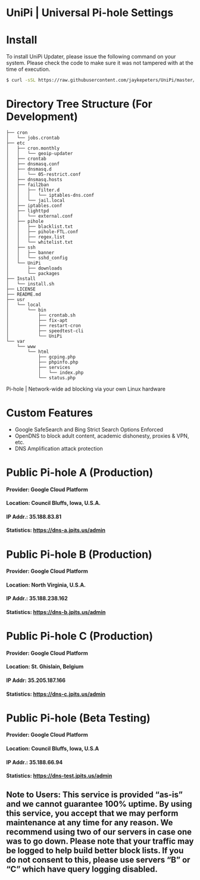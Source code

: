 # UniPi | Universal Pi-hole Settings
# Install
To install UniPi Updater, please issue the following command on your system. Please check the code to make sure it was not tampered with at the time of execution. 
```bash
$ curl -sSL https://raw.githubusercontent.com/jaykepeters/UniPi/master/Install/install.sh | bash
```
# Directory Tree Structure (For Development)
```
├── cron
│   └── jobs.crontab
├── etc
│   ├── cron.monthly
│   │   └── geoip-updater
│   ├── crontab
│   ├── dnsmasq.conf
│   ├── dnsmasq.d
│   │   └── 05-restrict.conf
│   ├── dnsmasq.hosts
│   ├── fail2ban
│   │   ├── filter.d
│   │   │   └── iptables-dns.conf
│   │   └── jail.local
│   ├── iptables.conf
│   ├── lighttpd
│   │   └── external.conf
│   ├── pihole
│   │   ├── blacklist.txt
│   │   ├── pihole-FTL.conf
│   │   ├── regex.list
│   │   └── whitelist.txt
│   ├── ssh
│   │   ├── banner
│   │   └── sshd_config
│   └── UniPi
│       ├── downloads
│       └── packages
├── Install
│   └── install.sh
├── LICENSE
├── README.md
├── usr
│   └── local
│       └── bin
│           ├── crontab.sh
│           ├── fix-apt
│           ├── restart-cron
│           ├── speedtest-cli
│           └── UniPi
└── var
    └── www
        └── html
            ├── gcping.php
            ├── phpinfo.php
            ├── services
            │   └── index.php
            └── status.php
```
Pi-hole | Network-wide ad blocking via your own Linux hardware

# Custom Features
* Google SafeSearch and Bing Strict Search Options Enforced
* OpenDNS to block adult content, academic dishonesty, proxies & VPN, etc. 
* DNS Amplification attack protection

# Public Pi-hole A (Production)
#### Provider:	Google Cloud Platform
#### Location:	Council Bluffs, Iowa, U.S.A.
#### IP Addr.:	35.188.83.81
#### Statistics:	https://dns-a.jpits.us/admin

# Public Pi-hole B (Production)
#### Provider:	Google Cloud Platform
#### Location:	North Virginia, U.S.A.
#### IP Addr.:	35.188.238.162
#### Statistics:    https://dns-b.jpits.us/admin

# Public Pi-hole C (Production)
#### Provider:	Google Cloud Platform
#### Location:	St. Ghislain, Belgium
#### IP Addr:	35.205.187.166
#### Statistics:	https://dns-c.jpits.us/admin

# Public Pi-hole (Beta Testing)
#### Provider:	Google Cloud Platform
#### Location:	Council Bluffs, Iowa, U.S.A
#### IP Addr.:	35.188.66.94
#### Statistics:	https://dns-test.jpits.us/admin

## Note to Users:	This service is provided “as-is”  and we cannot guarantee 100% uptime. By using this service, you accept that we may perform maintenance at any time for any reason. We recommend using two of our servers in case one was to go down. Please note that your traffic may be logged to help build better block lists. If you do not consent to this, please use servers “B” or “C” which have query logging disabled. 

